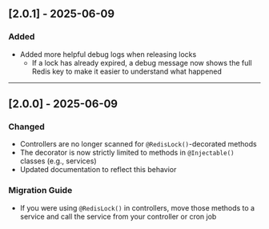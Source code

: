 ## [2.0.1] - 2025-06-09

### Added
- Added more helpful debug logs when releasing locks
  - If a lock has already expired, a debug message now shows the full Redis key to make it easier to understand what happened
---

## [2.0.0] - 2025-06-09
### Changed
- Controllers are no longer scanned for `@RedisLock()`-decorated methods
- The decorator is now strictly limited to methods in `@Injectable()` classes (e.g., services)
- Updated documentation to reflect this behavior

### Migration Guide
- If you were using `@RedisLock()` in controllers, move those methods to a service and call the service from your controller or cron job